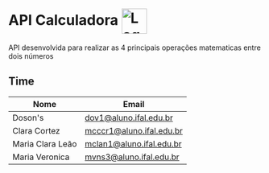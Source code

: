 
# API Calculadora <img src="https://i.ibb.co/phcZ7pr/api-calc.png" alt="Logo de API com uma calculadora" height="50px" align="center">

API desenvolvida para realizar as 4 principais operações matematicas entre dois números

## Time

| Nome               | Email                    |
| ------------------ | ------------------------ |
| Doson's            | dov1@aluno.ifal.edu.br   |
| Clara Cortez       | mcccr1@aluno.ifal.edu.br |
| Maria Clara Leão   | mclan1@aluno.ifal.edu.br |
| Maria Veronica     | mvns3@aluno.ifal.edu.br  | 
